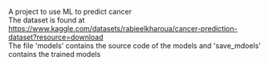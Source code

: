 A project to use ML to predict cancer <br> 
The dataset is found at https://www.kaggle.com/datasets/rabieelkharoua/cancer-prediction-dataset?resource=download <br> 
The file 'models' contains the source code of the models and 'save_mdoels' contains the trained models 
